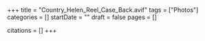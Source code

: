 +++
title = "Country_Helen_Reel_Case_Back.avif"
tags = ["Photos"]
categories = []
startDate = ""
draft = false
pages = []

citations = []
+++
